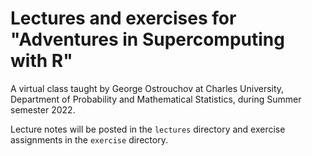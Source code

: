 # Lectures and exercises for "Adventures in Supercomputing with R"

A virtual class taught by George Ostrouchov at Charles University, Department of Probability and Mathematical Statistics, during Summer semester 2022.

Lecture notes will be posted in the `lectures` directory and exercise assignments in the `exercise` directory.
